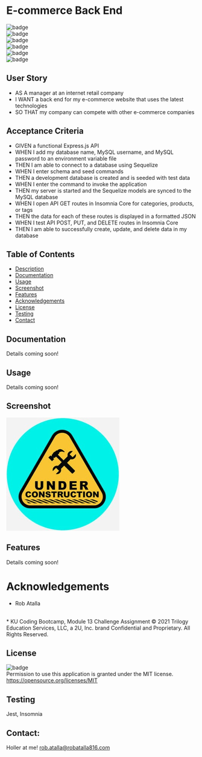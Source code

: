 # E-commerce Back End

  ![badge](https://img.shields.io/github/languages/top/ratalla816/ecommerce-back-end)
  <br> 
  ![badge](https://img.shields.io/github/languages/count/ratalla816/ecommerce-back-end)
  <br>
  ![badge](https://img.shields.io/github/issues/ratalla816/ecommerce-back-end)
  <br>
  ![badge](https://img.shields.io/github/issues-closed/ratalla816/ecommerce-back-end)
  <br>
  ![badge](https://img.shields.io/github/last-commit/ratalla816/ecommerce-back-end)
  <br>
  ![badge](https://img.shields.io/badge/license-MIT-important)

  
  ## User Story 

  * AS A manager at an internet retail company
  * I WANT a back end for my e-commerce website that uses the latest technologies
  * SO THAT my company can compete with other e-commerce companies

  ## Acceptance Criteria
  
  * GIVEN a functional Express.js API
  * WHEN I add my database name, MySQL username, and MySQL password to an environment variable file
  * THEN I am able to connect to a database using Sequelize
  * WHEN I enter schema and seed commands
  * THEN a development database is created and is seeded with test data
  * WHEN I enter the command to invoke the application
  * THEN my server is started and the Sequelize models are synced to the MySQL database
  * WHEN I open API GET routes in Insomnia Core for categories, products, or tags
  * THEN the data for each of these routes is displayed in a formatted JSON
  * WHEN I test API POST, PUT, and DELETE routes in Insomnia Core
  * THEN I am able to successfully create, update, and delete data in my database
   
  ## Table of Contents
  - [Description](#description)
  - [Documentation](#documentation)
  - [Usage](#usage)
  - [Screenshot](#screenshot)
  - [Features](#features)
  - [Acknowledgements](#acknowledgements)
  - [License](#license)
  - [Testing](#testing)
  - [Contact](#contact)

  ## Documentation
  Details coming soon!
 
  ## Usage
  Details coming soon!

  ## Screenshot
  ![Screenshot](github/images/screenshot.png)

  ## Features
  Details coming soon!
  
  # Acknowledgements
  
  * Rob Atalla
  <br>
  * KU Coding Bootcamp, Module 13 Challenge Assignment © 2021 Trilogy Education Services, LLC, a 2U, Inc. brand Confidential and Proprietary.
  All Rights Reserved.
  
    
  ## License
  ![badge](https://img.shields.io/badge/license-MIT-important)
  <br>
  Permission to use this application is granted under the MIT license. <https://opensource.org/licenses/MIT>


  ## Testing
  Jest, Insomnia

  ## Contact:
  Holler at me! <a href="mailto:rob.atalla@robatalla816.com">rob.atalla@robatalla816.com</a>